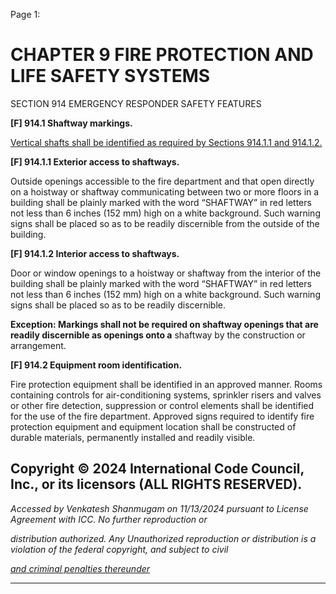 Page 1:

# CHAPTER 9 FIRE PROTECTION AND LIFE SAFETY SYSTEMS

 SECTION 914
 EMERGENCY RESPONDER SAFETY FEATURES

**[F] 914.1 Shaftway markings.**

[Vertical shafts shall be identified as required by Sections 914.1.1 and 914.1.2.](http://codes.iccsafe.org/#VACC2021P1_Ch09_Sec914.1.1)

**[F] 914.1.1 Exterior access to shaftways.**

Outside openings accessible to the fire department and that open directly on a hoistway or shaftway communicating
between two or more floors in a building shall be plainly marked with the word “SHAFTWAY” in red letters not less than 6
inches (152 mm) high on a white background. Such warning signs shall be placed so as to be readily discernible from the
outside of the building.

**[F] 914.1.2 Interior access to shaftways.**

Door or window openings to a hoistway or shaftway from the interior of the building shall be plainly marked with the word
“SHAFTWAY” in red letters not less than 6 inches (152 mm) high on a white background. Such warning signs shall be
placed so as to be readily discernible.

**Exception: Markings shall not be required on shaftway openings that are readily discernible as openings onto a**
shaftway by the construction or arrangement.



**[F] 914.2 Equipment room identification.**


Fire protection equipment shall be identified in an approved manner. Rooms containing controls for air-conditioning
systems, sprinkler risers and valves or other fire detection, suppression or control elements shall be identified for the use
of the fire department. Approved signs required to identify fire protection equipment and equipment location shall be
constructed of durable materials, permanently installed and readily visible.

## Copyright © 2024 International Code Council, Inc., or its licensors (ALL RIGHTS RESERVED).

_Accessed by Venkatesh Shanmugam on 11/13/2024 pursuant to License Agreement with ICC. No further reproduction or_

_distribution authorized. Any Unauthorized reproduction or distribution is a violation of the federal copyright, and subject to civil_

_[and criminal penalties thereunder](http://codes.iccsafe.org/content/VACC2021P1/chapter-9-fire-protection-and-life-safety-systems#VACC2021P1_Ch09_Sec914)_


-----



